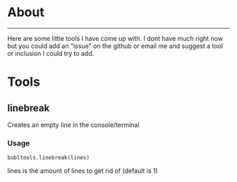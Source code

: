 # About
---

Here are some little tools I have come up with. I dont have much right now but you could add an "issue" on the github or email me and suggest a tool or inclusion I could try to add.
# Tools
## linebreak
Creates an empty line in the console/terminal
### Usage
`bubltools.linebreak(lines)`

lines is the amount of lines to get rid of (default is 1)
